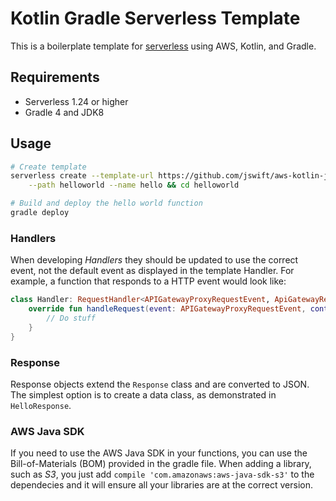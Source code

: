 # Kotlin Gradle Serverless Template

This is a boilerplate template for [serverless](https://serverless.com/) using AWS, 
Kotlin, and Gradle.

## Requirements
 - Serverless 1.24 or higher
 - Gradle 4 and JDK8 
 
## Usage
```bash
# Create template
serverless create --template-url https://github.com/jswift/aws-kotlin-jvm-gradle \
    --path helloworld --name hello && cd helloworld

# Build and deploy the hello world function
gradle deploy
```

### Handlers
When developing _Handlers_ they should be updated to use the correct event, not the
default event as displayed in the template Handler. For example, a function that 
responds to a HTTP event would look like:

```kotlin
class Handler: RequestHandler<APIGatewayProxyRequestEvent, ApiGatewayResponse> {
    override fun handleRequest(event: APIGatewayProxyRequestEvent, context: Context): ApiGatewayResponse {
        // Do stuff
    }
}
```

### Response
Response objects extend the `Response` class and are converted to JSON. The simplest option
is to create a data class, as demonstrated in `HelloResponse`.

### AWS Java SDK
If you need to use the AWS Java SDK in your functions, you can use the Bill-of-Materials
(BOM) provided in the gradle file. When adding a library, such as _S3_, you just add
`compile 'com.amazonaws:aws-java-sdk-s3'` to the dependecies and it will ensure all
your libraries are at the correct version.
